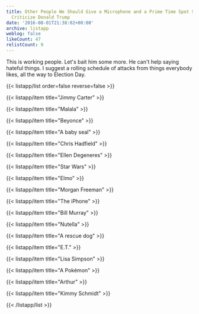```yaml
---
title: Other People We Should Give a Microphone and a Prime Time Spot So They Can
  Criticize Donald Trump
date: '2016-08-01T21:38:02+00:00'
archive: listapp
weblog: false
likeCount: 47
relistCount: 9
---
```


This is working people. Let's bait him some more. He can't help saying hateful things. I suggest a rolling schedule of attacks from things everybody likes, all the way to Election Day.

<!--more-->

{{< listapp/list order=false reverse=false >}}

   {{< listapp/item title="Jimmy Carter" >}}

   {{< listapp/item title="Malala" >}}

   {{< listapp/item title="Beyonce" >}}

   {{< listapp/item title="A baby seal" >}}

   {{< listapp/item title="Chris Hadfield" >}}

   {{< listapp/item title="Ellen Degeneres" >}}

   {{< listapp/item title="Star Wars" >}}

   {{< listapp/item title="Elmo" >}}

   {{< listapp/item title="Morgan Freeman" >}}

   {{< listapp/item title="The iPhone" >}}

   {{< listapp/item title="Bill Murray" >}}

   {{< listapp/item title="Nutella" >}}

   {{< listapp/item title="A rescue dog" >}}

   {{< listapp/item title="E.T." >}}

   {{< listapp/item title="Lisa Simpson" >}}

   {{< listapp/item title="A Pokémon" >}}

   {{< listapp/item title="Arthur" >}}

   {{< listapp/item title="Kimmy Schmidt" >}}

{{< /listapp/list >}}
